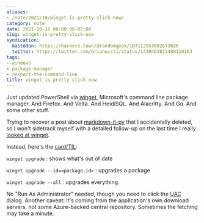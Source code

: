 ```yaml
---
aliases:
- /note/2021/10/winget-is-pretty-slick-now/
category: note
date: 2021-10-16 00:00:00-07:00
slug: winget-is-pretty-slick-now
syndication:
  mastodon: https://hackers.town/@randomgeek/107112953002673686
  twitter: https://twitter.com/brianwisti/status/1449463811489116163
tags:
- windows
- package-manager
- respect-the-command-line
title: winget is pretty slick now
---
```


Just updated PowerShell via [winget](https://docs.microsoft.com/en-us/windows/package-manager/winget/), Microsoft's command line package manager. And Firefox. And Volta. And HeidiSQL. And Alacritty. And Go. And some other stuff.

Trying to recover a post about [markdown-it-py](https://markdown-it-py.readthedocs.io/en/latest/index.html) that I accidentally deleted, so I won't sidetrack myself with a detailed follow-up on the last time I really [looked at winget](../../2020/06/winget.md).

Instead, here's the [card/TIL](../../../card/TIL.md):

`winget upgrade`
: shows what's out of date

`winget upgrade --id=<package.id>`
: upgrades a package

`winget upgrade --all`
: upgrades everything.

No "Run As Administrator" needed, though you need to click the <abbr title="User Access Control">UAC</abbr> dialog. Another caveat: it's coming from the application's own download servers, not some Azure-backed central repository. Sometimes the fetching may take a minute.
